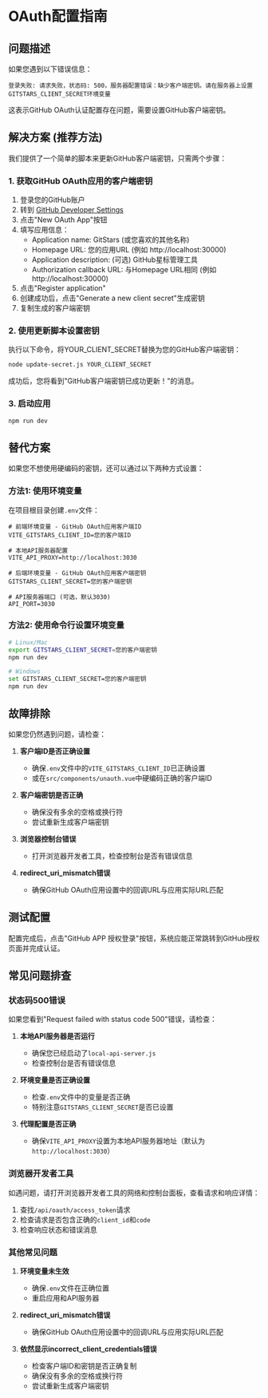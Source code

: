 # OAuth配置指南

## 问题描述

如果您遇到以下错误信息：

```
登录失败: 请求失败，状态码: 500，服务器配置错误：缺少客户端密钥。请在服务器上设置GITSTARS_CLIENT_SECRET环境变量
```

这表示GitHub OAuth认证配置存在问题，需要设置GitHub客户端密钥。

## 解决方案 (推荐方法)

我们提供了一个简单的脚本来更新GitHub客户端密钥，只需两个步骤：

### 1. 获取GitHub OAuth应用的客户端密钥

1. 登录您的GitHub账户
2. 转到 [GitHub Developer Settings](https://github.com/settings/developers)
3. 点击"New OAuth App"按钮
4. 填写应用信息：
   - Application name: GitStars (或您喜欢的其他名称)
   - Homepage URL: 您的应用URL (例如 http://localhost:30000)
   - Application description: (可选) GitHub星标管理工具
   - Authorization callback URL: 与Homepage URL相同 (例如 http://localhost:30000)
5. 点击"Register application"
6. 创建成功后，点击"Generate a new client secret"生成密钥
7. 复制生成的客户端密钥

### 2. 使用更新脚本设置密钥

执行以下命令，将YOUR_CLIENT_SECRET替换为您的GitHub客户端密钥：

```bash
node update-secret.js YOUR_CLIENT_SECRET
```

成功后，您将看到"GitHub客户端密钥已成功更新！"的消息。

### 3. 启动应用

```bash
npm run dev
```

## 替代方案

如果您不想使用硬编码的密钥，还可以通过以下两种方式设置：

### 方法1: 使用环境变量

在项目根目录创建`.env`文件：

```
# 前端环境变量 - GitHub OAuth应用客户端ID
VITE_GITSTARS_CLIENT_ID=您的客户端ID

# 本地API服务器配置
VITE_API_PROXY=http://localhost:3030

# 后端环境变量 - GitHub OAuth应用客户端密钥
GITSTARS_CLIENT_SECRET=您的客户端密钥

# API服务器端口 (可选，默认3030)
API_PORT=3030
```

### 方法2: 使用命令行设置环境变量

```bash
# Linux/Mac
export GITSTARS_CLIENT_SECRET=您的客户端密钥
npm run dev

# Windows
set GITSTARS_CLIENT_SECRET=您的客户端密钥
npm run dev
```

## 故障排除

如果您仍然遇到问题，请检查：

1. **客户端ID是否正确设置**
   - 确保`.env`文件中的`VITE_GITSTARS_CLIENT_ID`已正确设置
   - 或在`src/components/unauth.vue`中硬编码正确的客户端ID

2. **客户端密钥是否正确**
   - 确保没有多余的空格或换行符
   - 尝试重新生成客户端密钥

3. **浏览器控制台错误**
   - 打开浏览器开发者工具，检查控制台是否有错误信息

4. **redirect_uri_mismatch错误**
   - 确保GitHub OAuth应用设置中的回调URL与应用实际URL匹配

## 测试配置

配置完成后，点击"GitHub APP 授权登录"按钮，系统应能正常跳转到GitHub授权页面并完成认证。

## 常见问题排查

### 状态码500错误

如果您看到"Request failed with status code 500"错误，请检查：

1. **本地API服务器是否运行**
   - 确保您已经启动了`local-api-server.js`
   - 检查控制台是否有错误信息

2. **环境变量是否正确设置**
   - 检查`.env`文件中的变量是否正确
   - 特别注意`GITSTARS_CLIENT_SECRET`是否已设置

3. **代理配置是否正确**
   - 确保`VITE_API_PROXY`设置为本地API服务器地址（默认为`http://localhost:3030`）

### 浏览器开发者工具

如遇问题，请打开浏览器开发者工具的网络和控制台面板，查看请求和响应详情：

1. 查找`/api/oauth/access_token`请求
2. 检查请求是否包含正确的`client_id`和`code`
3. 检查响应状态和错误消息

### 其他常见问题

1. **环境变量未生效**
   - 确保`.env`文件在正确位置
   - 重启应用和API服务器

2. **redirect_uri_mismatch错误**
   - 确保GitHub OAuth应用设置中的回调URL与应用实际URL匹配

3. **依然显示incorrect_client_credentials错误**
   - 检查客户端ID和密钥是否正确复制
   - 确保没有多余的空格或换行符
   - 尝试重新生成客户端密钥 